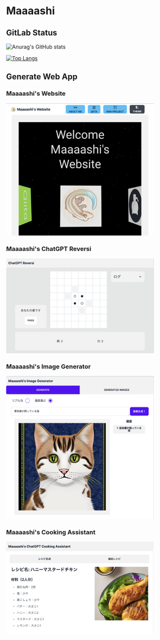 # Maaaashi

## GitLab Status

![Anurag's GitHub stats](https://github-readme-stats.vercel.app/api?username=maaaashi&show_icons=true)

[![Top Langs](https://github-readme-stats.vercel.app/api/top-langs/?username=maaaashi)](https://github.com/anuraghazra/github-readme-stats)

## Generate Web App

### Maaaashi's Website

<a href="https://chatgpt-reversi.mss-rep.com/">
  <img src="./images/maaaashi-website.png" width=400 style="cursor: pointer;" />
</a>

### Maaaashi's ChatGPT Reversi

<a href="https://chatgpt-reversi.mss-rep.com/">
  <img src="./images/chatgpt-reversi.png" width=400 style="cursor: pointer;" />
</a>

### Maaaashi's Image Generator

<a href="https://chatgpt-reversi.mss-rep.com/">
  <img src="./images/image-generator.png" width=400 style="cursor: pointer;" />
</a>

### Maaaashi's Cooking Assistant

<a href="https://chatgpt-cooking-assistant.vercel.app/">
  <img src="./images/cookingAssistant.png" width=400 style="cursor: pointer;" />
</a>
